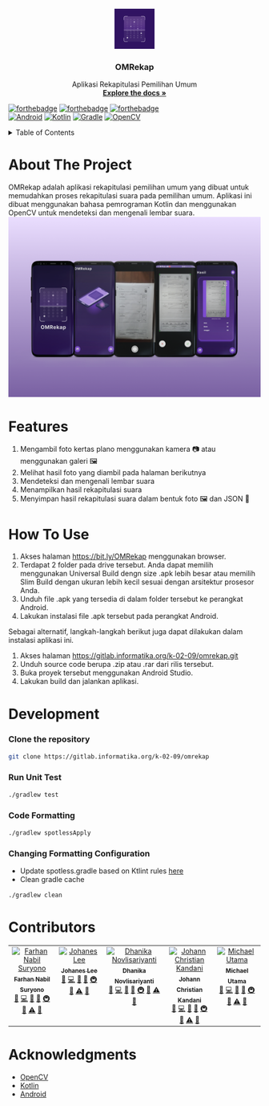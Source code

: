 <!-- PROJECT LOGO -->
<br />
<div align="center">
  <a href="https://gitlab.informatika.org/k-02-09/omrekap.git">
    <img src="screenshots/icon_launcher.png" alt="Logo" width="80" height="80">
  </a>

  <h3 align="center">OMRekap</h3>

  <p align="center">
    Aplikasi Rekapitulasi Pemilihan Umum 
    <br />
    <a href="https://drive.google.com/file/d/17xJabhFr3tFBLDdku4rONEyfcQLBBodp/view?usp=sharing"><strong>Explore the docs »</strong></a>
    <br />
  </p>
</div>

[![forthebadge](https://forthebadge.com/images/badges/made-with-kotlin.svg)](https://forthebadge.com) [![forthebadge](https://forthebadge.com/images/badges/built-for-android.svg)](https://forthebadge.com) [![forthebadge](https://forthebadge.com/images/badges/built-with-love.svg)](https://forthebadge.com)
<br />
[![Android](https://img.shields.io/badge/Android-%233DDC84.svg?&style=for-the-badge&logo=android&logoColor=white)](https://developer.android.com/) [![Kotlin](https://img.shields.io/badge/Kotlin-%230095D5.svg?&style=for-the-badge&logo=kotlin&logoColor=white)](https://kotlinlang.org/) [![Gradle](https://img.shields.io/badge/Gradle-%2302303A.svg?&style=for-the-badge&logo=gradle&logoColor=white)](https://gradle.org/) [![OpenCV](https://img.shields.io/badge/OpenCV-%23opencv.svg?&style=for-the-badge&logo=opencv&logoColor=white)](https://opencv.org/)

<!-- TABLE OF CONTENTS -->
<details>
  <summary>Table of Contents</summary>
  <ol>
    <li>
      <a href="#about-the-project">About The Project</a>
    </li>
    <li>
      <a href="#features">Features</a>
    </li>
    <li><a href="#how-to-use">How To Use</a></li>
    <li><a href="#development">Development</a></li>
    <li><a href="#contributors">Contributors</a></li>
    <li><a href="#acknowledgments">Acknowledgments</a></li>
  </ol>
</details>


# About The Project
OMRekap adalah aplikasi rekapitulasi pemilihan umum yang dibuat untuk memudahkan proses rekapitulasi suara pada pemilihan umum.
Aplikasi ini dibuat menggunakan bahasa pemrograman Kotlin dan menggunakan OpenCV untuk mendeteksi dan mengenali lembar suara.
![Application](screenshots/screenshot.png)


# Features
1. Mengambil foto kertas plano menggunakan kamera 📷 atau menggunakan galeri 🖼
2. Melihat hasil foto yang diambil pada halaman berikutnya
3. Mendeteksi dan mengenali lembar suara
4. Menampilkan hasil rekapitulasi suara
5. Menyimpan hasil rekapitulasi suara dalam bentuk foto 🖼 dan JSON 📃


# How To Use
1. Akses  halaman https://bit.ly/OMRekap  menggunakan browser.
2. Terdapat 2 folder pada drive tersebut. Anda dapat memilih menggunakan Universal Build dengn size .apk lebih besar atau memilih Slim Build dengan ukuran lebih kecil sesuai dengan arsitektur prosesor Anda.
3. Unduh file .apk yang tersedia di dalam folder tersebut ke perangkat Android.
4. Lakukan instalasi file .apk tersebut pada perangkat Android.

Sebagai alternatif, langkah-langkah berikut juga dapat dilakukan dalam instalasi aplikasi ini.
1. Akses halaman https://gitlab.informatika.org/k-02-09/omrekap.git  
2. Unduh source code berupa .zip atau .rar dari rilis tersebut.
3. Buka proyek tersebut menggunakan Android Studio.
4. Lakukan build dan jalankan aplikasi.

# Development
### Clone the repository
```bash
git clone https://gitlab.informatika.org/k-02-09/omrekap
```

### Run Unit Test
```bash
./gradlew test
```

### Code Formatting
```bash
./gradlew spotlessApply
```

### Changing Formatting Configuration
* Update spotless.gradle based on Ktlint rules [here](https://pinterest.github.io/ktlint/0.50.0/rules/configuration-ktlint/)
* Clean gradle cache
```bash
./gradlew clean 
```

# Contributors
<table>
    <tr>
      <td align="center" valign="top" width="14.28%"><a href="https://github.com/Altair16181"><img src="https://avatars.githubusercontent.com/u/91373980?v=4" width="100px;" alt="Farhan Nabil Suryono"/><br /><sub><b>Farhan Nabil Suryono</b></sub></a><br /><a href="https://github.com/codesandbox/codesandbox-client/issues?q=author%3ACompuIves" title="Bug reports">🐛</a> <a href="https://github.com/codesandbox/codesandbox-client/commits?author=CompuIves" title="Code">💻</a> <a href="#design-CompuIves" title="Design">🎨</a> <a href="https://github.com/codesandbox/codesandbox-client/commits?author=CompuIves" title="Documentation">📖</a> <a href="#infra-CompuIves" title="Infrastructure (Hosting, Build-Tools, etc)">🚇</a> <a href="https://github.com/codesandbox/codesandbox-client/pulls?q=is%3Apr+reviewed-by%3ACompuIves" title="Reviewed Pull Requests">👀</a> <a href="https://github.com/codesandbox/codesandbox-client/commits?author=CompuIves" title="Tests">⚠️</a> <a href="#tool-CompuIves" title="Tools">🔧</a></td>
      <td align="center" valign="top" width="14.28%"><a href="https://github.com/Enliven26"><img src="https://avatars.githubusercontent.com/u/89065724?v=4" width="100px;" alt="Johanes Lee"/><br /><sub><b>Johanes Lee</b></sub></a><br /><a href="https://github.com/codesandbox/codesandbox-client/issues?q=author%3ACompuIves" title="Bug reports">🐛</a> <a href="https://github.com/codesandbox/codesandbox-client/commits?author=CompuIves" title="Code">💻</a> <a href="#design-CompuIves" title="Design">🎨</a> <a href="https://github.com/codesandbox/codesandbox-client/commits?author=CompuIves" title="Documentation">📖</a> <a href="#infra-CompuIves" title="Infrastructure (Hosting, Build-Tools, etc)">🚇</a> <a href="https://github.com/codesandbox/codesandbox-client/pulls?q=is%3Apr+reviewed-by%3ACompuIves" title="Reviewed Pull Requests">👀</a> <a href="https://github.com/codesandbox/codesandbox-client/commits?author=CompuIves" title="Tests">⚠️</a> <a href="#tool-CompuIves" title="Tools">🔧</a></td>
      <td align="center" valign="top" width="14.28%"><a href="https://github.com/dhanikanovlisa"><img src="https://avatars.githubusercontent.com/u/110590843?v=4" width="100px;" alt="Dhanika Novlisariyanti"/><br /><sub><b>Dhanika Novlisariyanti</b></sub></a><br /><a href="https://github.com/codesandbox/codesandbox-client/issues?q=author%3ACompuIves" title="Bug reports">🐛</a> <a href="https://github.com/codesandbox/codesandbox-client/commits?author=CompuIves" title="Code">💻</a> <a href="#design-CompuIves" title="Design">🎨</a> <a href="https://github.com/codesandbox/codesandbox-client/commits?author=CompuIves" title="Documentation">📖</a> <a href="#infra-CompuIves" title="Infrastructure (Hosting, Build-Tools, etc)">🚇</a> <a href="https://github.com/codesandbox/codesandbox-client/pulls?q=is%3Apr+reviewed-by%3ACompuIves" title="Reviewed Pull Requests">👀</a> <a href="https://github.com/codesandbox/codesandbox-client/commits?author=CompuIves" title="Tests">⚠️</a> <a href="#tool-CompuIves" title="Tools">🔧</a></td>
      <td align="center" valign="top" width="14.28%"><a href="https://github.com/Genvictus"><img src="https://avatars.githubusercontent.com/u/92362538?v=4" width="100px;" alt="Johann Christian Kandani"/><br /><sub><b>Johann Christian Kandani</b></sub></a><br /><a href="https://github.com/codesandbox/codesandbox-client/issues?q=author%3ACompuIves" title="Bug reports">🐛</a> <a href="https://github.com/codesandbox/codesandbox-client/commits?author=CompuIves" title="Code">💻</a> <a href="#design-CompuIves" title="Design">🎨</a> <a href="https://github.com/codesandbox/codesandbox-client/commits?author=CompuIves" title="Documentation">📖</a> <a href="#infra-CompuIves" title="Infrastructure (Hosting, Build-Tools, etc)">🚇</a> <a href="https://github.com/codesandbox/codesandbox-client/pulls?q=is%3Apr+reviewed-by%3ACompuIves" title="Reviewed Pull Requests">👀</a> <a href="https://github.com/codesandbox/codesandbox-client/commits?author=CompuIves" title="Tests">⚠️</a> <a href="#tool-CompuIves" title="Tools">🔧</a></td>
      <td align="center" valign="top" width="14.28%"><a href="https://github.com/Michaelu670"><img src="https://avatars.githubusercontent.com/u/91373980?v=4" width="100px;" alt="Michael Utama"/><br /><sub><b>Michael Utama</b></sub></a><br /><a href="https://github.com/codesandbox/codesandbox-client/issues?q=author%3ACompuIves" title="Bug reports">🐛</a> <a href="https://github.com/codesandbox/codesandbox-client/commits?author=CompuIves" title="Code">💻</a> <a href="#design-CompuIves" title="Design">🎨</a> <a href="https://github.com/codesandbox/codesandbox-client/commits?author=CompuIves" title="Documentation">📖</a> <a href="#infra-CompuIves" title="Infrastructure (Hosting, Build-Tools, etc)">🚇</a> <a href="https://github.com/codesandbox/codesandbox-client/pulls?q=is%3Apr+reviewed-by%3ACompuIves" title="Reviewed Pull Requests">👀</a> <a href="https://github.com/codesandbox/codesandbox-client/commits?author=CompuIves" title="Tests">⚠️</a> <a href="#tool-CompuIves" title="Tools">🔧</a></td>
  </tbody>
</table>

# Acknowledgments
* [OpenCV](https://opencv.org/)
* [Kotlin](https://kotlinlang.org/)
* [Android](https://developer.android.com/)
